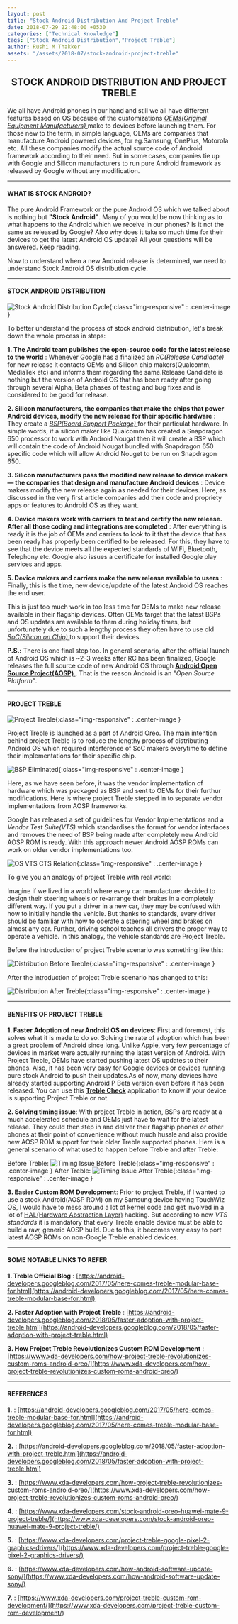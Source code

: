 ```yaml
---
layout: post
title: "Stock Android Distribution And Project Treble"
date: 2018-07-29 22:48:00 +0530
categories: ["Technical Knowledge"]
tags: ["Stock Android Distribution","Project Treble"]
author: Rushi M Thakker
assets: "/assets/2018-07/stock-android-project-treble"
---
```


## <center>  STOCK ANDROID DISTRIBUTION AND PROJECT TREBLE </center>

We all have Android phones in our hand and still we all have different features based on OS because of the customizations [ *OEMs(Original Equipment Manufacturers)* ](https://en.wikipedia.org/wiki/Original_equipment_manufacturer)  make to devices before launching them. For those new to the term, in simple language, OEMs are companies that manufacture Android powered devices, for eg.Samsung, OnePlus, Motorola etc. All these companies modify the actual source code of Android framework according to their need.
But in some cases, companies tie up with Google and Silicon manufacturers to run pure Android framework as released by Google without any modification.

---
#### WHAT IS STOCK ANDROID? ####

The pure Android Framework or the pure Android OS which we talked about is nothing but **"Stock Android"**. Many of you would be now thinking as to what happens to the Android which we receive in our phones? Is it not the same as released by Google? Also why does it take so much time for their devices to get the latest Android OS update? All your questions will be answered. Keep reading.

Now to understand when a new Android release is determined, we need to understand Stock Android OS distribution cycle.

---
#### STOCK ANDROID DISTRIBUTION ####


![Stock Android Distribution Cycle](/assets/2018-07/stock-android-project-treble/stock_android_distribution_cycle.png){:class="img-responsive" : .center-image }


To better understand the process of stock android distribution, let's break down the whole process in steps:

**1. The Android team publishes the open-source code for the latest release to the world** :
 Whenever Google has a finalized an *RC(Release Candidate)* for new release it contacts OEMs and Silicon chip makers(Qualcomm, MediaTek etc) and informs them regarding the same.Release Candidate is nothing but the version of Android OS that has been ready after going through several Alpha, Beta phases of testing and bug fixes and is considered to be good for release.

**2. Silicon manufacturers, the companies that make the chips that power Android devices, modify the new release for their specific hardware** :
 They create a [ *BSP(Board Support Package)* ](https://whatis.techtarget.com/definition/board-support-package) for their particulat hardware. In simple words, if a silicon maker like Qualcomm has created a Snapdragon 650 processor to work with Android Nougat then it will create a BSP which will contain the code of Android Nougat bundled with Snapdragon 650 specific code which will allow Android Nouget to be run on Snapdragon 650.

**3. Silicon manufacturers pass the modified new release to device makers — the companies that design and manufacture Android devices** :
 Device makers modify the new release again as needed for their devices. Here, as discussed in the very first article companies add their code and propriety apps or features to Android OS as they want.

**4. Device makers work with carriers to test and certify the new release. After all those coding and integrations are completed** :
 After everything is ready it is the job of OEMs and carriers to look to it that the device that has been ready has properly been certified to be released. For this, they have to see that the device meets all the expected standards of WiFi, Bluetooth, Telephony etc. Google also issues a certificate for installed Google play services and apps.

**5. Device makers and carriers make the new release available to users** :
Finally, this is the time, new device/update of the latest Android OS reaches the end user.

This is just too much work in too less time for OEMs to make new release available in their flagship devices. Often OEMs target that the latest BSPs and OS updates are available to them during holiday times, but unfortunately due to such a lengthy process they often have to use old [ *SoC(Silicon on Chip)* ](https://en.wikipedia.org/wiki/System_on_a_chip) to support their devices.

**P.S.:** There is one final step too. In general scenario, after the official launch of Android OS which is ~2-3 weeks after RC has been finalized, Google releases the full source code of new Android OS through [ **Android Open Source Project(AOSP)** ](https://source.android.com/). That is the reason Android is an *"Open Source Platform"*.

---
#### PROJECT TREBLE ####


![Project Treble](/assets/2018-07/stock-android-project-treble/project_treble.jpg){:class="img-responsive" : .center-image }


Project Treble is launched as a part of Android Oreo. The main intention behind project Treble is to reduce the lengthy process of distributing Android OS which required interference of SoC makers everytime to define their implementations for their specific chip.

![BSP Eliminated](/assets/2018-07/stock-android-project-treble/bsp_eliminated.png){:class="img-responsive" : .center-image }

Here, as we have seen before, it was the vendor implementation of hardware which was packaged as BSP and sent to OEMs for their furthur modifications. Here is where project Treble stepped in to separate vendor implementations from AOSP frameworks.

Google has released a set of guidelines for Vendor Implementations and a *Vendor Test Suite(VTS)* which standardises the format for vendor interfaces and removes the need of BSP being made after completely new Android AOSP ROM is ready. With this approach newer Android AOSP ROMs can work on older vendor implementations too.

![OS VTS CTS Relation](/assets/2018-07/stock-android-project-treble/os_vts_cts.png){:class="img-responsive" : .center-image }

To give you an analogy of project Treble with real world:

Imagine if we lived in a world where every car manufacturer decided to design their steering wheels or re-arrange their brakes in a completely different way. If you put a driver in a new car, they may be confused with how to initially handle the vehicle. But thanks to standards, every driver should be familiar with how to operate a steering wheel and brakes on almost any car. Further, driving school teaches all drivers the proper way to operate a vehicle. In this analogy, the vehicle standards are Project Treble.

Before the introduction of project Treble scenario was something like this:

![Distribution Before Treble](/assets/2018-07/stock-android-project-treble/before_treble.png){:class="img-responsive" : .center-image }

After the introduction of project Treble scenario has changed to this:

![Distribution After Treble](/assets/2018-07/stock-android-project-treble/with_treble.png){:class="img-responsive" : .center-image }

---
#### BENEFITS OF PROJECT TREBLE ####

**1. Faster Adoption of new Android OS on devices**:
First and foremost, this solves what it is made to do so. Solving the rate of adoption which has been a great problem of Android  since long. Unlike Apple, very few percentage of devices in market were actually running the latest version of Android. With Project Treble, OEMs have started pushing latest OS updates to their phones. Also, it has been very easy for Google devices or devices running pure stock Android to push their updates.As of now, many devices have already started supporting Android P Beta version even before it has been released. You can use this [**Treble Check**](https://play.google.com/store/apps/details?id=com.kevintresuelo.treble) application to know if your device is supporting Project Treble or not.

**2. Solving timing issue**:
With project Treble in action, BSPs are ready at a much accelerated schedule and OEMs just have to wait for the latest release. They could then step in and deliver their flagship phones or other phones at their point of convenience without much hussle and also provide new AOSP ROM support for their older Treble supported phones. Here is a general scenario of what used to happen before Treble and after Treble:

Before Treble:
![Timing Issue Before Treble](/assets/2018-07/stock-android-project-treble/timing_issue_before_treble.png){:class="img-responsive" : .center-image }
After Treble:
![Timing Issue After Treble](/assets/2018-07/stock-android-project-treble/timing_issue_after_treble.png){:class="img-responsive" : .center-image }

**3. Easier Custom ROM Development**:
Prior to project Treble, if I wanted to use a stock Android(AOSP ROM) on my Samsung device having TouchWiz OS, I would have to mess around a lot of kernel code and get involved in a lot of [HAL(Hardware Abstraction Layer)](https://source.android.com/devices/architecture/hal) hacking. But according to new *VTS standards* it is mandatory that every Treble enable device must be able to build a raw, generic AOSP build. Due to this, it becomes very easy to port latest AOSP ROMs on non-Google Treble enabled devices.

---
#### SOME NOTABLE LINKS TO REFER ####

**1. Treble Official Blog** : [https://android-developers.googleblog.com/2017/05/here-comes-treble-modular-base-for.html](https://android-developers.googleblog.com/2017/05/here-comes-treble-modular-base-for.html)

**2. Faster Adoption with Project Treble** : [https://android-developers.googleblog.com/2018/05/faster-adoption-with-project-treble.html](https://android-developers.googleblog.com/2018/05/faster-adoption-with-project-treble.html)

**3. How Project Treble Revolutionizes Custom ROM Development** :
[https://www.xda-developers.com/how-project-treble-revolutionizes-custom-roms-android-oreo/](https://www.xda-developers.com/how-project-treble-revolutionizes-custom-roms-android-oreo/)

---
#### REFERENCES ####
**1.** : [https://android-developers.googleblog.com/2017/05/here-comes-treble-modular-base-for.html](https://android-developers.googleblog.com/2017/05/here-comes-treble-modular-base-for.html)

**2.** : [https://android-developers.googleblog.com/2018/05/faster-adoption-with-project-treble.html](https://android-developers.googleblog.com/2018/05/faster-adoption-with-project-treble.html)

**3.** : [https://www.xda-developers.com/how-project-treble-revolutionizes-custom-roms-android-oreo/](https://www.xda-developers.com/how-project-treble-revolutionizes-custom-roms-android-oreo/)

**4.** : [https://www.xda-developers.com/stock-android-oreo-huawei-mate-9-project-treble/](https://www.xda-developers.com/stock-android-oreo-huawei-mate-9-project-treble/)

**5.** : [https://www.xda-developers.com/project-treble-google-pixel-2-graphics-drivers/](https://www.xda-developers.com/project-treble-google-pixel-2-graphics-drivers/)

**6.** : [https://www.xda-developers.com/how-android-software-update-sony/](https://www.xda-developers.com/how-android-software-update-sony/)

**7.** : [https://www.xda-developers.com/project-treble-custom-rom-development/](https://www.xda-developers.com/project-treble-custom-rom-development/)

